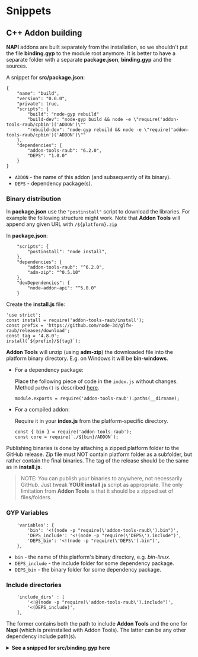 # Snippets

## C++ Addon building

**NAPI** addons are built separately from the installation, so we shouldn't
put the file **binding.gyp** to the module root anymore. It is better to have a
separate folder with a separate **package.json**, **binding.gyp** and the sources.

A snippet for **src/package.json**:

```
{
	"name": "build",
	"version": "0.0.0",
	"private": true,
	"scripts": {
		"build": "node-gyp rebuild"
		"build-dev": "node-gyp build && node -e \"require('addon-tools-raub/cpbin')('ADDON')\""
		"rebuild-dev": "node-gyp rebuild && node -e \"require('addon-tools-raub/cpbin')('ADDON')\""
	},
	"dependencies": {
		"addon-tools-raub": "6.2.0",
		"DEPS": "1.0.0"
	}
}
```

* `ADDON` - the name of this addon (and subsequently of its binary).
* `DEPS` - dependency package(s).



### Binary distribution

In **package.json** use the `"postinstall"` script to download the libraries.
For example the following structure might work. Note that **Addon Tools** will
append any given URL with `/${platform}.zip`

In **package.json**:

```
	"scripts": {
		"postinstall": "node install",
	},
	"dependencies": {
		"addon-tools-raub": "^6.2.0",
		"adm-zip": "^0.5.10"
	},
	"devDependencies": {
		"node-addon-api": "^5.0.0"
	}
```

Create the **install.js** file:

```
'use strict';
const install = require('addon-tools-raub/install');
const prefix = 'https://github.com/node-3d/glfw-raub/releases/download';
const tag = '4.8.0';
install(`${prefix}/${tag}`);
```

**Addon Tools** will unzip (using **adm-zip**) the downloaded file into the platform binary
directory. E.g. on Windows it will be **bin-windows**.

* For a dependency package:
	
	Place the following piece of code in the `index.js` without changes. Method `paths()`
	is described [here](../README.md).
	```
	module.exports = require('addon-tools-raub').paths(__dirname);
	```
	
* For a compiled addon:
	
	Require it in your **index.js** from the platform-specific directory.
	```
	const { bin } = require('addon-tools-raub');
	const core = require(`./${bin}/ADDON`);
	```


Publishing binaries is done by attaching a zipped platform folder to the GitHub
release. Zip file must NOT contain platform folder as a subfolder, but rather
contain the final binaries. The tag of the release should be the same as in
**install.js**.

> NOTE: You can publish your binaries to anywhere, not necessarily GitHub.
Just tweak **YOUR install.js** script as appropriate. The only limitation
from **Addon Tools** is that it should be a zipped set of files/folders.


### GYP Variables

```
	'variables': {
		'bin': '<!(node -p "require(\'addon-tools-raub\').bin")',
		'DEPS_include': '<!(node -p "require(\'DEPS\').include")',
		'DEPS_bin': '<!(node -p "require(\'DEPS\').bin")',
	},
```

* `bin` - the name of this platform's binary directory, e.g. *bin-linux*.
* `DEPS_include` - the include folder for some dependency package.
* `DEPS_bin` - the binary folder for some dependency package.



### Include directories

```
	'include_dirs' : [
		'<!@(node -p "require(\'addon-tools-raub\').include")',
		'<(DEPS_include)',
	],
```

The former contains both the path to include **Addon Tools** and the one for
**Napi** (which is preinstalled with Addon Tools). The latter can be any other
dependency include path(s).


<details>

<summary><b>See a snipped for src/binding.gyp here</b></summary>

* Assume `DEPS` is the name of an Addon Tools compliant dependency module.
* Assume `ADDON` is the name of this addon's resulting binary.
* Assume C++ code goes to `cpp` subdirectory.

```
{
	'variables': {
		'bin'          : '<!(node -p "require(\'addon-tools-raub\').bin")',
		'DEPS_include' : '<!(node -p "require(\'DEPS\').include")',
		'DEPS_bin'     : '<!(node -p "require(\'DEPS\').bin")',
	},
	'targets': [{
		'target_name' : 'ADDON',
		'sources' : [
			'cpp/addon.cpp',
		],
		'include_dirs' : [
			'<!@(node -p "require(\'addon-tools-raub\').include")',
			'<(DEPS_include)',
		],
		'cflags_cc': ['-std=c++17', '-fno-exceptions'],
		'library_dirs': ['<(DEPS_bin)'],
		'libraries': ['-lDEPS' ],
		'conditions': [
			['OS=="linux"', {
				'libraries': [
					"-Wl,-rpath,'$$ORIGIN'",
					"-Wl,-rpath,'$$ORIGIN/../node_modules/DEPS/<(bin)'",
					"-Wl,-rpath,'$$ORIGIN/../../DEPS/<(bin)'",
				],
				'defines': ['__linux__'],
			}],
			['OS=="mac"', {
				'libraries': [
					'-Wl,-rpath,@loader_path',
					'-Wl,-rpath,@loader_path/../node_modules/DEPS/<(bin)',
					'-Wl,-rpath,@loader_path/../../DEPS/<(bin)',
				],
				'MACOSX_DEPLOYMENT_TARGET': '10.9',
				'defines': ['__APPLE__'],
				'CLANG_CXX_LIBRARY': 'libc++',
				'OTHER_CFLAGS': ['-std=c++17', '-fno-exceptions'],
			}],
			['OS=="win"', {
				'defines' : ['WIN32_LEAN_AND_MEAN', 'VC_EXTRALEAN', '_WIN32', '_HAS_EXCEPTIONS=0'],
				'msvs_settings' : {
					'VCCLCompilerTool' : {
						'AdditionalOptions' : [
							'/O2','/Oy','/GL','/GF','/Gm-', '/std:c++17',
							'/EHa-s-c-','/MT','/GS','/Gy','/GR-','/Gd',
						]
					},
					'VCLinkerTool' : {
						'AdditionalOptions' : ['/DEBUG:NONE', '/LTCG', '/OPT:NOREF'],
					},
				},
			}],
		],
	}],
}
```

</details>
